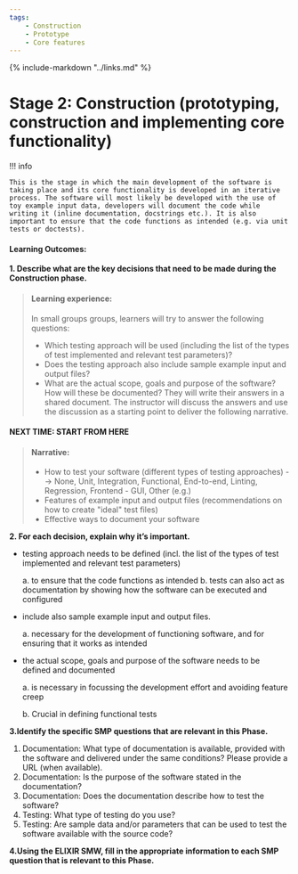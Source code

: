 ```yaml
---
tags:
    - Construction
    - Prototype
    - Core features
---
```


{% include-markdown "../links.md" %}

# Stage 2: Construction (prototyping, construction and implementing core functionality)

!!! info

    This is the stage in which the main development of the software is taking place and its core functionality is developed in an iterative process. The software will most likely be developed with the use of toy example input data, developers will document the code while writing it (inline documentation, docstrings etc.). It is also important to ensure that the code functions as intended (e.g. via unit tests or doctests).

#### Learning Outcomes:

**1. Describe what are the key decisions that need to be made during the Construction phase.**

>#### Learning experience:
> In small groups groups, learners will try to answer the following questions: 
> - Which testing approach will be used (including the list of the types of test implemented and relevant test parameters)?
> - Does the testing approach also include sample example input and output files?
> - What are the actual scope, goals and purpose of the software? How will these be documented?
> They will write their answers in a shared document. 
> The instructor will discuss the answers and use the discussion as a starting point to deliver the following narrative.  

#### NEXT TIME: START FROM HERE
>#### Narrative: 
> - How to test your software (different types of testing approaches)
>   --> None, Unit, Integration, Functional, End-to-end, Linting, Regression, Frontend - GUI, Other (e.g.)
> - Features of example input and output files (recommendations on how to create "ideal" test files)
> - Effective ways to document your software

**2. For each decision, explain why it’s important.**
- testing approach needs to be defined (incl. the list of the types of test implemented and relevant test parameters)

    a. to ensure that the code functions as intended
    b. tests can also act as documentation by showing how the software can be executed and configured
    
- include also sample example input and output files.

    a. necessary for the development of functioning software, and for ensuring that it works as intended
    
- the actual scope, goals and purpose of the software needs to be defined and documented

    a. is necessary in focussing the development effort and avoiding feature creep
    
    b. Crucial in defining functional tests

**3.Identify the specific SMP questions that are relevant in this Phase.**

1) Documentation: What type of documentation is available, provided with the software and delivered under the same conditions? Please provide a URL (when available).
2) Documentation: Is the purpose of the software stated in the documentation?
3) Documentation: Does the documentation describe how to test the software?
4) Testing: What type of testing do you use?
5) Testing: Are sample data and/or parameters that can be used to test the software available with the source code?

**4.Using the ELIXIR SMW, fill in the appropriate information to each SMP question that is relevant to this Phase.**
